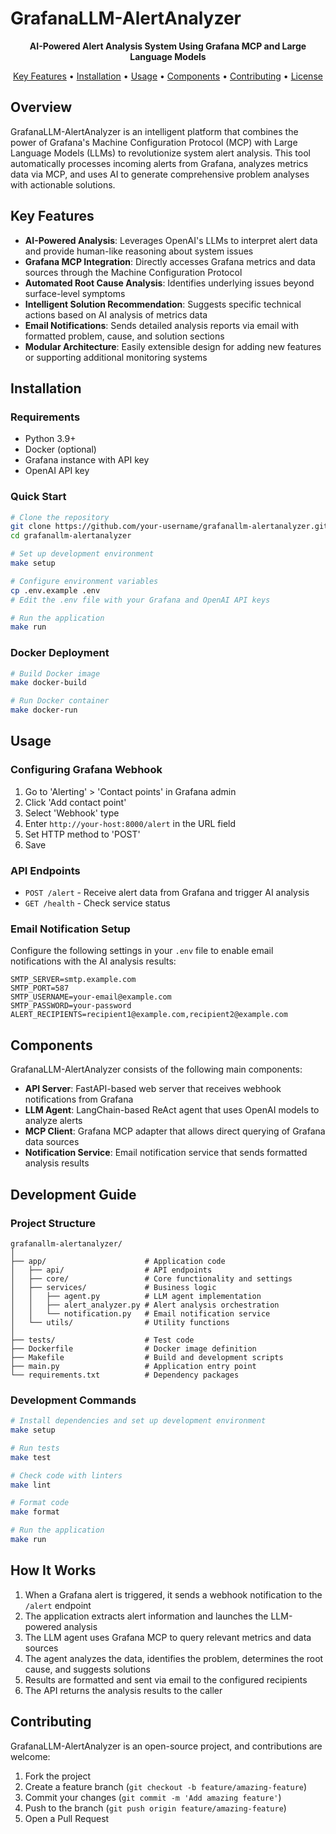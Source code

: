 # GrafanaLLM-AlertAnalyzer

<p align="center">
  <strong>AI-Powered Alert Analysis System Using Grafana MCP and Large Language Models</strong>
</p>

<p align="center">
  <a href="#key-features">Key Features</a> •
  <a href="#installation">Installation</a> •
  <a href="#usage">Usage</a> •
  <a href="#components">Components</a> •
  <a href="#contributing">Contributing</a> •
  <a href="#license">License</a>
</p>

## Overview

GrafanaLLM-AlertAnalyzer is an intelligent platform that combines the power of Grafana's Machine Configuration Protocol (MCP) with Large Language Models (LLMs) to revolutionize system alert analysis. This tool automatically processes incoming alerts from Grafana, analyzes metrics data via MCP, and uses AI to generate comprehensive problem analyses with actionable solutions.

## Key Features

- **AI-Powered Analysis**: Leverages OpenAI's LLMs to interpret alert data and provide human-like reasoning about system issues
- **Grafana MCP Integration**: Directly accesses Grafana metrics and data sources through the Machine Configuration Protocol
- **Automated Root Cause Analysis**: Identifies underlying issues beyond surface-level symptoms
- **Intelligent Solution Recommendation**: Suggests specific technical actions based on AI analysis of metrics data
- **Email Notifications**: Sends detailed analysis reports via email with formatted problem, cause, and solution sections
- **Modular Architecture**: Easily extensible design for adding new features or supporting additional monitoring systems

## Installation

### Requirements

- Python 3.9+
- Docker (optional)
- Grafana instance with API key
- OpenAI API key

### Quick Start

```bash
# Clone the repository
git clone https://github.com/your-username/grafanallm-alertanalyzer.git
cd grafanallm-alertanalyzer

# Set up development environment
make setup

# Configure environment variables
cp .env.example .env
# Edit the .env file with your Grafana and OpenAI API keys

# Run the application
make run
```

### Docker Deployment

```bash
# Build Docker image
make docker-build

# Run Docker container
make docker-run
```

## Usage

### Configuring Grafana Webhook

1. Go to 'Alerting' > 'Contact points' in Grafana admin
2. Click 'Add contact point'
3. Select 'Webhook' type
4. Enter `http://your-host:8000/alert` in the URL field
5. Set HTTP method to 'POST'
6. Save

### API Endpoints

- `POST /alert` - Receive alert data from Grafana and trigger AI analysis
- `GET /health` - Check service status

### Email Notification Setup

Configure the following settings in your `.env` file to enable email notifications with the AI analysis results:

```
SMTP_SERVER=smtp.example.com
SMTP_PORT=587
SMTP_USERNAME=your-email@example.com
SMTP_PASSWORD=your-password
ALERT_RECIPIENTS=recipient1@example.com,recipient2@example.com
```

## Components

GrafanaLLM-AlertAnalyzer consists of the following main components:

- **API Server**: FastAPI-based web server that receives webhook notifications from Grafana
- **LLM Agent**: LangChain-based ReAct agent that uses OpenAI models to analyze alerts
- **MCP Client**: Grafana MCP adapter that allows direct querying of Grafana data sources
- **Notification Service**: Email notification service that sends formatted analysis results

## Development Guide

### Project Structure

```
grafanallm-alertanalyzer/
│
├── app/                      # Application code
│   ├── api/                  # API endpoints
│   ├── core/                 # Core functionality and settings
│   ├── services/             # Business logic
│   │   ├── agent.py          # LLM agent implementation
│   │   ├── alert_analyzer.py # Alert analysis orchestration
│   │   └── notification.py   # Email notification service
│   └── utils/                # Utility functions
│
├── tests/                    # Test code
├── Dockerfile                # Docker image definition
├── Makefile                  # Build and development scripts
├── main.py                   # Application entry point
└── requirements.txt          # Dependency packages
```

### Development Commands

```bash
# Install dependencies and set up development environment
make setup

# Run tests
make test

# Check code with linters
make lint

# Format code
make format

# Run the application
make run
```

## How It Works

1. When a Grafana alert is triggered, it sends a webhook notification to the `/alert` endpoint
2. The application extracts alert information and launches the LLM-powered analysis
3. The LLM agent uses Grafana MCP to query relevant metrics and data sources
4. The agent analyzes the data, identifies the problem, determines the root cause, and suggests solutions
5. Results are formatted and sent via email to the configured recipients
6. The API returns the analysis results to the caller

## Contributing

GrafanaLLM-AlertAnalyzer is an open-source project, and contributions are welcome:

1. Fork the project
2. Create a feature branch (`git checkout -b feature/amazing-feature`)
3. Commit your changes (`git commit -m 'Add amazing feature'`)
4. Push to the branch (`git push origin feature/amazing-feature`)
5. Open a Pull Request
